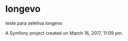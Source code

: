 longevo
=======
teste para seletiva longevo

A Symfony project created on March 16, 2017, 11:09 pm.
